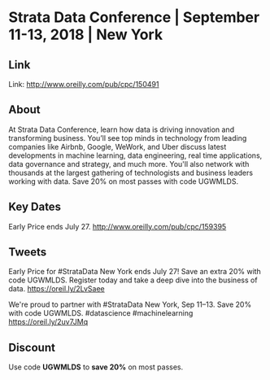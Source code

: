 # Strata Data Conference | September 11-13, 2018  | New York

## Link
Link: http://www.oreilly.com/pub/cpc/150491

## About

At Strata Data Conference, learn how data is driving innovation and transforming business. You’ll see top minds in technology from leading companies like Airbnb, Google, WeWork, and Uber discuss latest developments in machine learning, data engineering, real time applications, data governance and strategy, and much more. You'll also network with thousands at the largest gathering of technologists and business leaders working with data. Save 20% on most passes with code UGWMLDS. 

## Key Dates
Early Price ends July 27.
http://www.oreilly.com/pub/cpc/159395

## Tweets

Early Price for #StrataData New York ends July 27! Save an extra 20% with code UGWMLDS. Register today and take a deep dive into the business of data.
https://oreil.ly/2LvSaee

We're proud to partner with #StrataData New York, Sep 11–13. Save 20% with code UGWMLDS. #datascience #machinelearning
https://oreil.ly/2uv7JMq

## Discount
 Use code **UGWMLDS** to **save 20%** on most passes.

